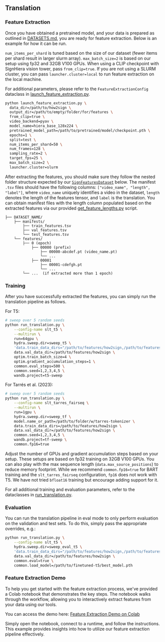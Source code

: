 ## Translation

### Feature Extraction

Once you have obtained a pretrained model, and your data is prepared as outlined in [DATASETS.md](../DATASETS.md), you are ready for feature extraction. Below is an example for how it can be run.

`num_items_per_shard` is tuned based on the size of our dataset (fewer items per shard result in larger slurm array).
`max_batch_size=2` is based on our setup using fp32 and 32GB V100 GPUs. When using a CLIP checkpoint with SignHiera vision tower, pass `from_clip=true`. If you are not using a SLURM cluster, you can pass `launcher.cluster=local` to run feature extraction on the local machine.

For additional parameters, please refer to the `FeatureExtractionConfig` dataclass in [launch_feature_extraction.py](launch_feature_extraction.py).

```bash
python launch_feature_extraction.py \
  data_dir=/path/to/how2sign \
  output_dir=/path/to/empty/folder/for/features \
  from_clip=true \
  video_backend=pyav \
  model_name=hiera_base_128x224 \
  pretrained_model_path=/path/to/pretrained/model/checkpoint.pth \
  epochs=1 \
  split=test \
  num_items_per_shard=50 \
  num_frames=128 \
  sampling_rate=2 \
  target_fps=25 \
  max_batch_size=2 \
  launcher.cluster=slurm
```

After extracting the features, you should make sure they follow the nested folder structure expected by our [`SignFeaturesDataset`](../src/ssvp_slt/data/sign_features_dataset.py) below. The manifest `.tsv` files should have the following columns: `["video_name", "length", "label"]`, where `video_name` uniquely identifies a video in the dataset, `length` denotes the length of the features tensor, and `label` is the translation. You can obtain manifest files with the length column populated based on the extracted features via our provided [get_feature_lengths.py](../scripts/get_feature_lengths.py) script.

```
├── DATASET_NAME/
    ├── manifests/
        ├── train_features.tsv
        ├── val_features.tsv
        └── test_features.tsv
    └── features/
        ├── 0 (epoch)
            ├── 00000 (prefix)
                ├── 00000-abcdef.pt (video_name.pt)
                └── ...
            ├── 00001
                ├── 00001-cdefgh.pt
                └── ...
        └── ...  (if extracted more than 1 epoch)
```

### Training

After you have successfully extracted the features, you can simply run the translation pipeline as follows.

For T5:

```bash
# sweep over 5 random seeds
python run_translation.py \
    --config-name slt_t5 \
    --multirun \
    run=64gpu \
    hydra.sweep.dir=sweep_t5 \
    'data.train_data_dirs="/path/to/features/how2sign,/path/to/features/youtube-asl"'  \
    data.val_data_dir=/path/to/features/how2sign \
    optim.train_batch_size=4 \
    optim.gradient_accumulation_steps=1 \
    common.eval_steps=500 \
    common.seed=1,2,3,4,5 \
    wandb.project=t5-sweep
```

For Tarrés et al. (2023):

```bash
# sweep over 5 random seeds
python run_translation.py \
    --config-name slt_tarres_fairseq \
    --multirun \
    run=1gpu \
    hydra.sweep.dir=sweep_tf \
    model.name_or_path=/path/to/folder/w/tarres-tokenizer \
    data.train_data_dirs=/path/to/features/how2sign \
    data.val_data_dir=/path/to/features/how2sign \
    common.seed=1,2,3,4,5 \
    wandb.project=tf-sweep \
    common.fp16=true
```

Adjust the number of GPUs and gradient accumulation steps based on your setup. These setups are based on fp32 training on 32GB V100 GPUs. You can also play with the max sequence length (`data.max_source_positions`) to reduce memory footprint. While we recommend `common.fp16=true` for BART training and the `slt_tarres_fairseq` configuration, `fp16` does not work with T5. We have not tried `bfloat16` training but encourage adding support for it.

For all additional training and evaluation parameters, refer to the dataclasses in [run_translation.py](run_translation.py).

### Evaluation

You can run the translation pipeline in eval mode to only perform evaluation on the validation and test sets.
To do this, simply pass the appropriate overrides, e.g.:

```bash
python run_translation.py \
    --config-name slt_t5 \
    hydra.sweep.dir=sweep_eval_t5 \
    'data.train_data_dirs="/path/to/features/how2sign,/path/to/features/youtube-asl"'  \
    data.val_data_dir=/path/to/features/how2sign \
    common.eval=true \
    common.load_model=/path/to/finetuned-t5/best_model.pth
```

### Feature Extraction Demo

To help you get started with the feature extraction process, we've provided a Colab notebook that demonstrates the key steps. The notebook walks through the workflow, allowing you to interactively extract features from your data using our tools.

You can access the demo here: [Feature Extraction Demo on Colab](https://colab.research.google.com/drive/1EeL84ZrPRwaQBldPS9TqbWogJj52vn5Q?usp=sharing)

Simply open the notebook, connect to a runtime, and follow the instructions. This example provides insights into how to utilize our feature extraction pipeline effectively.
